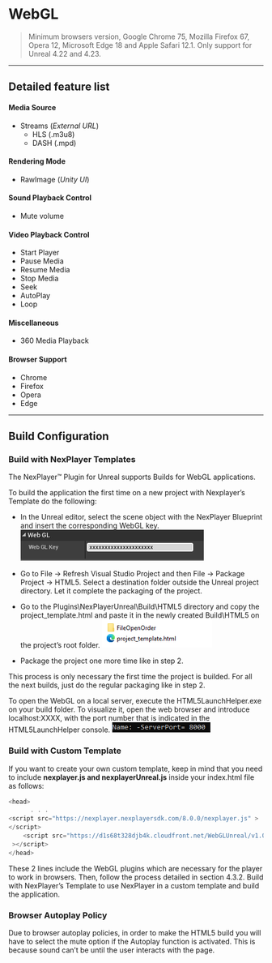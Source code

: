 # WebGL

> Minimum browsers version, Google Chrome 75, Mozilla Firefox 67, Opera 12, Microsoft Edge 18 and Apple Safari 12.1.
> Only support for Unreal 4.22 and 4.23.

---
## Detailed feature list

#### Media Source
- Streams (*External URL*)
	- HLS (.m3u8)
	- DASH (.mpd)

#### Rendering Mode  
- RawImage (*Unity UI*)	

#### Sound Playback Control
- Mute volume

#### Video Playback Control
- Start Player
- Pause Media
- Resume Media
- Stop Media
- Seek
- AutoPlay
- Loop

#### Miscellaneous
- 360 Media Playback

#### Browser Support
- Chrome
- Firefox
- Opera
- Edge

---
## Build Configuration
### Build with NexPlayer Templates

The NexPlayer™ Plugin for Unreal supports Builds for WebGL applications.

To build the application the first time on a new project with Nexplayer’s Template do the following:

- In the Unreal editor, select the scene object with the NexPlayer Blueprint and insert the corresponding WebGL key. 
![](../assets/platforms/web1.png)

- Go to File → Refresh Visual Studio Project and then  File → Package Project → HTML5. Select a destination folder outside the Unreal project directory. Let it complete the packaging of the project.

- Go to the Plugins\NexPlayerUnreal\Build\HTML5 directory and copy the project_template.html and paste it in the newly created Build\HTML5 on the project’s root folder.
![](../assets/platforms/web2.png)

- Package the project one more time like in step 2.

This process is only necessary the first time the project is builded. For all the next builds, just do the regular packaging like in step 2.


To open the WebGL on a local server, execute the HTML5LaunchHelper.exe on your build folder. To visualize it, open the web browser and introduce localhost:XXXX, with the port number that is indicated in the HTML5LaunchHelper console.
![](../assets/platforms/web3.png)

### Build with Custom Template

If you want to create your own custom template, keep in mind that you need to include **nexplayer.js and nexplayerUnreal.js** inside your index.html file as follows:
```csharp
<head>
      . . .
<script src="https://nexplayer.nexplayersdk.com/8.0.0/nexplayer.js" >
</script>
    <script src="https://d1s68t328djb4k.cloudfront.net/WebGLUnreal/v1.0/NexPlayerUnreal.js"
 ></script>
</head>
```

These 2 lines include the WebGL plugins which are necessary for the player to work in browsers.
Then, follow the process detailed in section 4.3.2. Build with NexPlayer’s Template  to use NexPlayer in a custom template and build the application.

### Browser Autoplay Policy

Due to browser autoplay policies, in order to make the HTML5 build you will have to select the mute option if the Autoplay function is activated. This is because sound can’t be  until the user interacts with the page.
